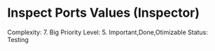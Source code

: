 # Inspect Ports Values (Inspector)

Complexity: 7. Big
Priority Level: 5. Important,Done,Otimizable
Status: Testing

